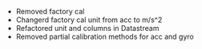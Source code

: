 - Removed factory cal
- Changerd factory cal unit from acc to m/s^2
- Refactored unit and columns in Datastream
- Removed partial calibration methods for acc and gyro